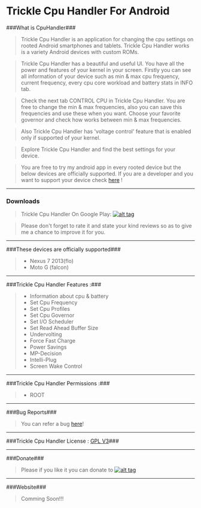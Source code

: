 Trickle Cpu Handler For Android
===============================
###What is CpuHandler###
>Trickle Cpu Handler is an application for changing the cpu settings on rooted Android smartphones and tablets. Trickle Cpu Handler works is a variety Android devices with custom ROMs.

>Trickle Cpu Handler has a beautiful and useful UI. You have all the power and features of your kernel in your screen. Firstly you can see all information of your device such as min &amp; max cpu frequency, current frequency, every cpu core workload and battery stats in INFO tab.

>Check the next tab CONTROL CPU in Trickle Cpu Handler. You are free to change the min & max frequencies, also you can save this frequencies and use these when you want. Choose your favorite governor and check how works between min &amp; max frequencies.

>Also Trickle Cpu Handler has 'voltage control' feature that is enabled only if supported of your kernel.

>Explore Trickle Cpu Handler and find the best settings for your device.

>You are free to try my android app in every rooted device but the below devices are officially supported. If you are a developer and you want to support your device check <a href="http://forum.xda-developers.com/android/apps-games/trickle-cpu-handler-tool-kernel-android-t2933185" target="_blank">here</a> !

___


### Downloads ###

>Trickle Cpu Handler On Google Play: <a href="https://play.google.com/store/apps/details?id=com.cpu.tuner" title="Play Store TCH" style="width: 40px" target="_blank">![alt tag](http://codehit.gr/demo/del/trickle-cpu-handler-images/play-store-icon.png)</a>
 
>Please don't forget to rate it and state your kind reviews so as to give me a chance to improve it for you.

___

###These devices are officially supported###
> - Nexus 7 2013(flo)
> - Moto G (falcon)

___

###Trickle Cpu Handler Features :###
> - Information about cpu & battery
> - Set Cpu Frequency
> - Set Cpu Profiles
> - Set Cpu Governor
> - Set I/O Scheduler
> - Set Read Ahead Buffer Size
> - Undervolting
> - Force Fast Charge
> - Power Savings
> - MP-Decision
> - Intelli-Plug
> - Screen Wake Control

___

###Trickle Cpu Handler Permissions :###
> - ROOT

___

###Bug Reports###
>You can refer a bug <a href="http://forum.xda-developers.com/devdb/project/?id=6567#bugReporter" target="_blank">here</a>!

___

###Trickle Cpu Handler License : <a href="http://www.gnu.org/copyleft/gpl.html" target="_blank">GPL V3</a>###

___

###Donate###
> Please if you like it you can donate to <a href="https://www.paypal.com/gr/cgi-bin/webscr?cmd=_flow&SESSION=wqLi2CZn5P2M_DQdguvpvwyICvo8BTh5iyWGxXyyWbvgpSwB44kRy4prSAa&dispatch=5885d80a13c0db1f8e263663d3faee8d66f31424b43e9a70645c907a6cbd8fb4" title="donation" target="_blank">![alt tag](http://codehit.gr/demo/del/trickle-cpu-handler-images/donate.gif)</a>

___

###Website###
> Comming Soon!!!